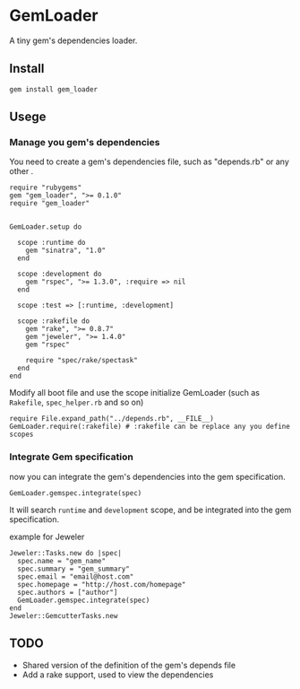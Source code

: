 # GemLoader

  A tiny gem's dependencies loader.

## Install

	gem install gem_loader

## Usege

### Manage you gem's dependencies

You need to create a gem's dependencies file, such as "depends.rb" or any other .

	require "rubygems"
	gem "gem_loader", ">= 0.1.0"
	require "gem_loader"


	GemLoader.setup do
	
	  scope :runtime do
	    gem "sinatra", "1.0"
	  end

	  scope :development do
	    gem "rspec", ">= 1.3.0", :require => nil
	  end
  
	  scope :test => [:runtime, :development]
  
	  scope :rakefile do
	    gem "rake", ">= 0.8.7"
	    gem "jeweler", ">= 1.4.0"
	    gem "rspec"
    
	    require "spec/rake/spectask"
	  end
	end

Modify all boot file and use the scope initialize GemLoader (such as `Rakefile`, `spec_helper.rb` and so on)

	require File.expand_path("../depends.rb", __FILE__)
	GemLoader.require(:rakefile) # :rakefile can be replace any you define scopes

### Integrate Gem specification

now you can integrate the gem's dependencies into the gem specification.

	GemLoader.gemspec.integrate(spec)

It will search `runtime` and `development` scope, and be integrated into the gem specification.

example for Jeweler

	Jeweler::Tasks.new do |spec|
	  spec.name = "gem_name"
	  spec.summary = "gem_summary"
	  spec.email = "email@host.com"
	  spec.homepage = "http://host.com/homepage"
	  spec.authors = ["author"]
	  GemLoader.gemspec.integrate(spec)
	end
	Jeweler::GemcutterTasks.new

## TODO

  * Shared version of the definition of the gem's depends file
  * Add a rake support, used to view the dependencies
